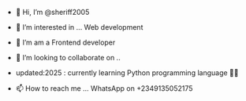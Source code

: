 - 👋 Hi, I’m @sheriff2005
- 👀 I’m interested in ... Web development 
- 🌱 I’m  am a  Frontend developer 
- 💞️ I’m looking to collaborate on ..

- updated:2025 : currently learning Python programming language 🚀🚀
- 📫 How to reach me ... WhatsApp on +2349135052175


<!---
sheriff2005/sheriff2005 is a ✨ special ✨ repository because its `README.md` (this file) appears on your GitHub profile.
You can click the Preview link to take a look at your changes.
--->
